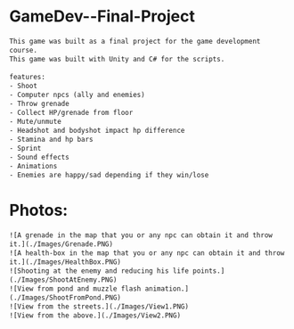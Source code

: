 # GameDev--Final-Project
	This game was built as a final project for the game development course.
	This game was built with Unity and C# for the scripts.
	
	features:
	- Shoot
	- Computer npcs (ally and enemies)
	- Throw grenade
	- Collect HP/grenade from floor
	- Mute/unmute
	- Headshot and bodyshot impact hp difference
	- Stamina and hp bars
	- Sprint
	- Sound effects
	- Animations
	- Enemies are happy/sad depending if they win/lose
	
# Photos:
	![A grenade in the map that you or any npc can obtain it and throw it.](./Images/Grenade.PNG)
	![A health-box in the map that you or any npc can obtain it and throw it.](./Images/HealthBox.PNG)
	![Shooting at the enemy and reducing his life points.](./Images/ShootAtEnemy.PNG)
	![View from pond and muzzle flash animation.](./Images/ShootFromPond.PNG)
	![View from the streets.](./Images/View1.PNG)
	![View from the above.](./Images/View2.PNG)